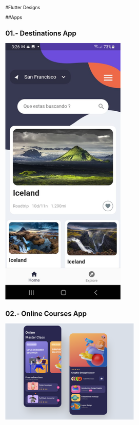 #Flutter Designs


##Apps

## 01.- Destinations App
<img src="./assets/images/destinations.jpeg" height="800" />

## 02.- Online Courses App
<img src="./assets/images/online-courses.png" width="400" />